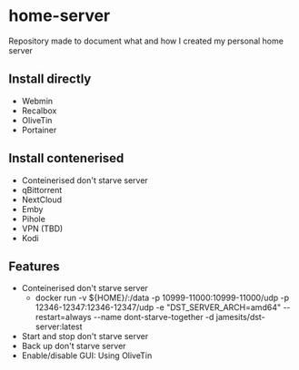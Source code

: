 # home-server
Repository made to document what and how I created my personal home server

## Install directly
* Webmin
* Recalbox
* OliveTin
* Portainer

## Install contenerised
* Conteinerised don't starve server
* qBittorrent
* NextCloud
* Emby
* Pihole
* VPN (TBD)
* Kodi

## Features
* Conteinerised don't starve server
  * docker run -v ${HOME}/:/data -p 10999-11000:10999-11000/udp -p 12346-12347:12346-12347/udp -e "DST_SERVER_ARCH=amd64" --restart=always --name dont-starve-together -d jamesits/dst-server:latest
* Start and stop don't starve server
* Back up don't starve server
* Enable/disable GUI: Using OliveTin
